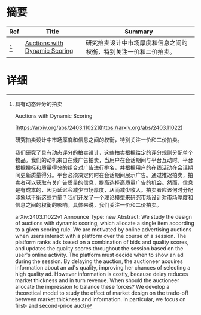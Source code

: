 # 摘要

| Ref | Title | Summary |
| --- | --- | --- |
| [^1] | [Auctions with Dynamic Scoring](https://arxiv.org/abs/2403.11022) | 研究拍卖设计中市场厚度和信息之间的权衡，特别关注一价和二价拍卖。 |

# 详细

[^1]: 具有动态评分的拍卖

    Auctions with Dynamic Scoring

    [https://arxiv.org/abs/2403.11022](https://arxiv.org/abs/2403.11022)

    研究拍卖设计中市场厚度和信息之间的权衡，特别关注一价和二价拍卖。

    

    我们研究了具有动态评分的拍卖设计，这些拍卖根据给定的评分规则分配单个物品。我们的动机来自在线广告拍卖，当用户在会话期间与平台互动时。平台根据投标和质量得分的组合对广告进行排名，并根据用户的在线活动在会话期间更新质量得分。平台必须决定何时在会话期间展示广告。通过推迟拍卖，拍卖者可以获取有关广告质量的信息，提高选择高质量广告的机会。然而，信息是有成本的，因为延迟会减少市场厚度，从而减少收入。拍卖者应该何时分配印象以平衡这些力量？我们开发了一个理论模型来研究市场设计对市场厚度和信息之间的权衡的影响。具体来说，我们关注一价和二价拍卖。

    arXiv:2403.11022v1 Announce Type: new  Abstract: We study the design of auctions with dynamic scoring, which allocate a single item according to a given scoring rule. We are motivated by online advertising auctions when users interact with a platform over the course of a session. The platform ranks ads based on a combination of bids and quality scores, and updates the quality scores throughout the session based on the user's online activity. The platform must decide when to show an ad during the session. By delaying the auction, the auctioneer acquires information about an ad's quality, improving her chances of selecting a high quality ad. However information is costly, because delay reduces market thickness and in turn revenue. When should the auctioneer allocate the impression to balance these forces?   We develop a theoretical model to study the effect of market design on the trade-off between market thickness and information. In particular, we focus on first- and second-price aucti
    

